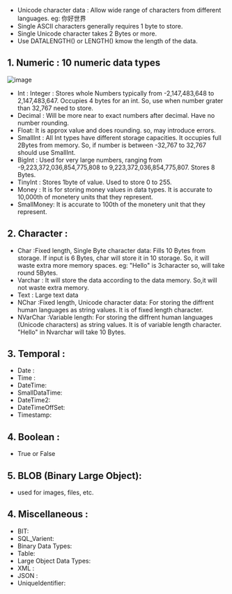 * Unicode character data : Allow wide range of characters from different languages. eg: 你好世界
* Single ASCII characters generally requires 1 byte to store.
* Single Unicode character takes 2 Bytes or more. 
* Use DATALENGTH() or LENGTH() kmow the length of the data.


## 1. Numeric : 10 numeric data types

![image](https://github.com/user-attachments/assets/676e00ad-54ff-4bd0-9bf4-b423deb779b8)

* Int : Integer : Stores whole Numbers typically from -2,147,483,648 to 2,147,483,647. Occupies 4 bytes for an int. So, use when number grater than 32,767 need to store. 
* Decimal : Will be more near to exact numbers after decimal. Have no number rounding.  
* Float: It is approx value and does rounding. so, may introduce errors.
* SmallInt : All Int types have different storage capacities. It occupies full 2Bytes from memory. So, if number is between -32,767 to 32,767 should use SmallInt. 
* BigInt : Used for very large numbers, ranging from -9,223,372,036,854,775,808 to 9,223,372,036,854,775,807. Stores 8 Bytes. 
* TinyInt : Stores 1byte of value. Used to store 0 to 255. 
* Money : It is for storing money values in data types. It is accurate to 10,000th of monetery units that they represent.  
* SmallMoney: It is accurate to 100th of the monetery unit that they represent. 

## 2. Character :
* Char :Fixed length, Single Byte character data: Fills 10 Bytes from storage. If input is 6 Bytes, char will store it in 10 storage. So, it will waste extra more memory spaces. eg: "Hello" is 3character so, will take round 5Bytes.
* Varchar : It will store the data according to the data memory. So,it will not waste extra memory. 
* Text : Large text data
* NChar :Fixed length, Unicode character data: For storing the diffrent human languages as string values. It is of fixed length character.
* NVarChar :Variable length: For storing the diffrent human languages (Unicode characters) as string values. It is of variable length character. "Hello" in Nvarchar will take 10 Bytes.

## 3. Temporal : 
* Date :
* Time :
* DateTime:
* SmallDataTime:
* DateTime2:
* DateTimeOffSet:
* Timestamp:

## 4. Boolean : 
* True or False

## 5. BLOB (Binary Large Object): 
* used for images, files, etc.

## 4. Miscellaneous : 
* BIT:
* SQL_Varient:
* Binary Data Types:
* Table:
* Large Object Data Types:
* XML :
* JSON :
* UniqueIdentifier:
  
